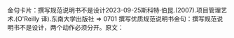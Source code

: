 

金句卡片：撰写规范说明书不是设计2023-09-25斯科特·伯昆.(2007).项目管理艺术.(O'Reilly 译).东南大学出版社 => 0701 撰写优质规范说明书金句：撰写规范说明书不是设计，两个动作必须分开。原文：